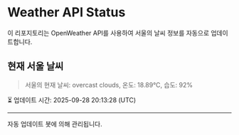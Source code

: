 
# Weather API Status

이 리포지토리는 OpenWeather API를 사용하여 서울의 날씨 정보를 자동으로 업데이트합니다.

## 현재 서울 날씨
> 서울의 현재 날씨: overcast clouds, 온도: 18.89°C, 습도: 92%

⏳ 업데이트 시간: 2025-09-28 20:13:28 (UTC)

---
자동 업데이트 봇에 의해 관리됩니다.

